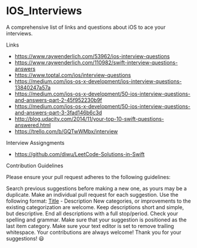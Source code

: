# IOS_Interviews
A comprehensive list of links and questions about iOS to ace your interviews. 

Links
- https://www.raywenderlich.com/53962/ios-interview-questions
- https://www.raywenderlich.com/110982/swift-interview-questions-answers
- https://www.toptal.com/ios/interview-questions
- https://medium.com/ios-os-x-development/ios-interview-questions-13840247a57a
- https://medium.com/ios-os-x-development/50-ios-interview-questions-and-answers-part-2-45f952230b9f
- https://medium.com/ios-os-x-development/50-ios-interview-questions-and-answers-part-3-3fad146b6c3d
- http://blog.udacity.com/2014/11/your-top-10-swift-questions-answered.html
- https://trello.com/b/GQTwWMbx/interview


Interview Assigngments
- https://github.com/diwu/LeetCode-Solutions-in-Swift




Contribution Guidelines

Please ensure your pull request adheres to the following guidelines:

Search previous suggestions before making a new one, as yours may be a duplicate.
Make an individual pull request for each suggestion.
Use the following format: [Title](Link) - Description
New categories, or improvements to the existing categorization are welcome.
Keep descriptions short and simple, but descriptive.
End all descriptions with a full stop/period.
Check your spelling and grammar.
Make sure that your suggestion is positioned as the last item category.
Make sure your text editor is set to remove trailing whitespace.
Your contributions are always welcome! Thank you for your suggestions! 😃
